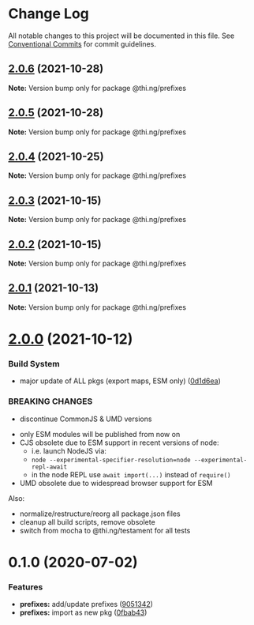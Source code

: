 # Change Log

All notable changes to this project will be documented in this file.
See [Conventional Commits](https://conventionalcommits.org) for commit guidelines.

## [2.0.6](https://github.com/thi-ng/umbrella/compare/@thi.ng/prefixes@2.0.5...@thi.ng/prefixes@2.0.6) (2021-10-28)

**Note:** Version bump only for package @thi.ng/prefixes





## [2.0.5](https://github.com/thi-ng/umbrella/compare/@thi.ng/prefixes@2.0.4...@thi.ng/prefixes@2.0.5) (2021-10-28)

**Note:** Version bump only for package @thi.ng/prefixes





## [2.0.4](https://github.com/thi-ng/umbrella/compare/@thi.ng/prefixes@2.0.3...@thi.ng/prefixes@2.0.4) (2021-10-25)

**Note:** Version bump only for package @thi.ng/prefixes





## [2.0.3](https://github.com/thi-ng/umbrella/compare/@thi.ng/prefixes@2.0.2...@thi.ng/prefixes@2.0.3) (2021-10-15)

**Note:** Version bump only for package @thi.ng/prefixes





## [2.0.2](https://github.com/thi-ng/umbrella/compare/@thi.ng/prefixes@2.0.1...@thi.ng/prefixes@2.0.2) (2021-10-15)

**Note:** Version bump only for package @thi.ng/prefixes





## [2.0.1](https://github.com/thi-ng/umbrella/compare/@thi.ng/prefixes@2.0.0...@thi.ng/prefixes@2.0.1) (2021-10-13)

**Note:** Version bump only for package @thi.ng/prefixes





# [2.0.0](https://github.com/thi-ng/umbrella/compare/@thi.ng/prefixes@1.0.2...@thi.ng/prefixes@2.0.0) (2021-10-12)


### Build System

* major update of ALL pkgs (export maps, ESM only) ([0d1d6ea](https://github.com/thi-ng/umbrella/commit/0d1d6ea9fab2a645d6c5f2bf2591459b939c09b6))


### BREAKING CHANGES

* discontinue CommonJS & UMD versions

- only ESM modules will be published from now on
- CJS obsolete due to ESM support in recent versions of node:
  - i.e. launch NodeJS via:
  - `node --experimental-specifier-resolution=node --experimental-repl-await`
  - in the node REPL use `await import(...)` instead of `require()`
- UMD obsolete due to widespread browser support for ESM

Also:
- normalize/restructure/reorg all package.json files
- cleanup all build scripts, remove obsolete
- switch from mocha to @thi.ng/testament for all tests






#  0.1.0 (2020-07-02) 

###  Features 

- **prefixes:** add/update prefixes ([9051342](https://github.com/thi-ng/umbrella/commit/905134278b6a9d832669f2007b48142718ee964c)) 
- **prefixes:** import as new pkg ([0fbab43](https://github.com/thi-ng/umbrella/commit/0fbab43c9acbd89f01615672cadd964df7f9a5a3))

